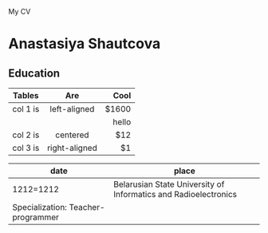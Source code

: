 My CV

# Anastasiya Shautcova
## Education

| Tables   |      Are      |  Cool |
|----------|:-------------:|------:|
| col 1 is |  left-aligned | $1600   
|||hello|
| col 2 is |    centered   |   $12 |
| col 3 is | right-aligned |    $1 |

|date|place|
|----|-----|
|1212=1212| Belarusian State University of Informatics and Radioelectronics
Specialization: Teacher-programmer|
